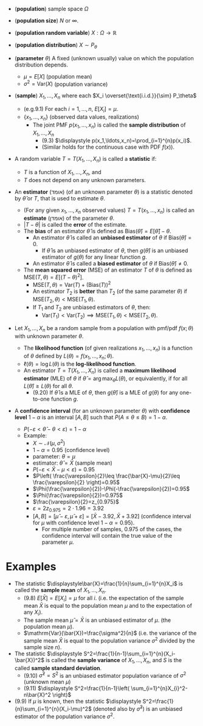 - (**population**) sample space $\Omega$
- (**population size**) $N$ or $\infty$.
- (**population random variable**) $X:\Omega\to\mathbb{R}$
- (**population distribution**) $X\sim P_\theta$
- (**parameter** $\theta$) A fixed (unknown usually) value on which the population distribution depends.
	- $\mu=E[X]$ (population mean)
	- $\sigma^2=\mathrm{Var}(X)$ (population variance)
- (**sample**) $X_1,\ldots,X_n$ where each $X_i \overset{\text{i.i.d.}}{\sim} P_\theta$ 
	- (e.g.9.1) For each $i=1,\ldots,n$, $E[X_i]=\mu$. 
	- $\{x_1,\ldots,x_n\}$ (observed data values, realizations)
		- The joint PMF $p(x_1,\ldots,x_n)$ is called the **sample distribution** of $X_1,\ldots,X_n$
			- (9.3) $\displaystyle p(x_1,\ldots,x_n)=\prod_{i=1}^{n}p(x_i)$.
			- (Similar holds for the continuous case with PDF $f(x)$). 

- A random variable $T=T(X_1,\ldots,X_{n})$ is called a **statistic** if:
	- $T$ is a function of $X_1,\ldots,X_{n}$, and
	- $T$ does not depend on any unknown parameters.
- An **estimator** (אומד) (of an unknown parameter $\theta$) is a statistic denoted by $\hat{\theta}$ or $T$, that is used to estimate $\theta$.
	- (For any given $x_1,\ldots,x_{n}$ observed values) $T=T(x_1,\ldots,x_{n})$ is called an **estimate** (אומדן) of the parameter $\theta$.
	- $|T-\theta|$ is called the **error** of the estimate.
	- The **bias** of an estimator $\hat{\theta }$ is defined as $\mathrm{Bias}(\hat\theta)=E[\hat\theta]-\theta$.
		- An estimator $\hat\theta$ is called an **unbiased estimator** of $\theta$ if $\mathrm{Bias}(\hat\theta)=0$.
			- If $\hat\theta$ is an unbiased estimator of $\theta$, then $g(\hat\theta)$ is an unbiased estimator of $g(\theta)$ for any linear function $g$. 
		- An estimator $\hat\theta$ is called a **biased estimator** of $\theta$ if $\mathrm{Bias}(\hat\theta)\neq 0$.
	- The **mean squared error** (MSE) of an estimator $T$ of $\theta$ is defined as $\mathrm{MSE}(T,\theta)=E[(T-\theta)^2]$.
		- $\mathrm{MSE}(T,\theta)=\mathrm{Var}(T)+(\mathrm{Bias}(T))^2$ 
		- An estimator $T_2$ is **better** than $T_2$ (of the same parameter $\theta$) if $\mathrm{MSE}(T_2,\theta)<\mathrm{MSE}(T_1,\theta)$.
		- If $T_1$ and $T_2$ are unbiased estimators of $\theta$, then:
			- $\mathrm{Var}(T_1)<\mathrm{Var}(T_2)\implies \mathrm{MSE}(T_1,\theta)<\mathrm{MSE}(T_2,\theta)$.


- Let $X_1,\ldots,X_n$ be a random sample from a population with pmf/pdf $f(x;\theta)$ with unknown parameter $\theta$.
	- The **likelihood function** (of given realizations $x_1,\ldots,x_n$) is a function of $\theta$ defined by $L(\theta)=f(x_1,\ldots,x_n;\theta)$.
	- $\ell(\theta)=\log L(\theta)$ is the **log-likelihood function**.
	- An estimator $T=T(X_1,\ldots,X_n)$ is called a **maximum likelihood estimator** (MLE) of $\theta$ if $\displaystyle\hat{\theta}=\arg\max_{\theta}L(\theta)$, or equivalently, if for all $L(\hat{\theta})\geq L(\theta)$ for all $\theta$. 
		- (9.20) If $\hat{\theta}$ is a MLE of $\theta$, then $g(\hat{\theta})$ is a MLE of $g(\theta)$ for any one-to-one function $g$.

- A **confidence interval** (for an unknown parameter $\theta$) with **confidence level** $1-\alpha$ is an interval $[A,B]$ such that $P(A\leq \theta \leq B)=1-\alpha$.
	- $P(-\varepsilon<\hat{\theta}-\theta<\varepsilon)=1-\alpha$ 
	- Example:
		- $X\sim \mathcal{N}(\mu,\sigma^2)$
		- $1-\alpha=0.95$ (confidence level) 
		- parameter: $\theta=\mu$ 
		- estimator: $\hat{\theta}=\bar{X}$ (sample mean)
		- $P(-\varepsilon<\bar{X}-\mu<\varepsilon)=0.95$ 
		- $P\left( \frac{\varepsilon}{2}\leq \frac{\bar{X}-\mu}{2}\leq \frac{\varepsilon}{2} \right)=0.95$
		- $\Phi(\frac{\varepsilon}{2})-\Phi(-\frac{\varepsilon}{2})=0.95$
		- $\Phi(\frac{\varepsilon}{2})=0.975$
		- $\frac{\varepsilon}{2}=z_{0.975}$
		- $\varepsilon=2z_{0.975}=2\cdot 1.96=3.92$
		- $[A,B]=[\hat{\mu}-\varepsilon,\hat{\mu}+\varepsilon]=[\bar{X}-3.92,\bar{X}+3.92]$ (confidence interval for $\mu$ with confidence level $1-\alpha=0.95$).
			- For multiple number of samples, $0.975$ of the cases, the confidence interval will contain the true value of the parameter $\mu$.

# Examples

- The statistic $\displaystyle\bar{X}=\frac{1}{n}\sum_{i=1}^{n}X_i$ is called the **sample mean** of $X_1,\ldots,X_n$.
	- (9.8) $E[\bar{X}]=E[X_i]=\mu$ for all $i$. (i.e. the expectation of the sample mean $\bar{X}$ is equal to the population mean $\mu$ and to the expectation of any $X_i$). 
	- The sample mean $\hat{\mu}=\bar{X}$ is an unbiased estimator of $\mu$. (the population mean $\mu$). 
	- $\mathrm{Var}(\bar{X})=\frac{\sigma^2}{n}$ (i.e. the variance of the sample mean $\bar{X}$ is equal to the population variance $\sigma^2$ divided by the sample size $n$).
- The statistic $\displaystyle S^2=\frac{1}{n-1}\sum_{i=1}^{n}(X_i-\bar{X})^2$ is called the **sample variance** of $X_1,\ldots,X_n$, and $S$ is the called **sample standard deviation**.
	- (9.10) $\hat\sigma^2=\displaystyle S^2$ is an unbiased estimator population variance of $\sigma^2$ (unknown mean $\mu$)
	- (9.11) $\displaystyle S^2=\frac{1}{n-1}\left( \sum_{i=1}^{n}X_{i}^2-n\bar{X}^2 \right)$
- (9.9) If $\mu$ is known, then the statistic $\displaystyle S^2=\frac{1}{n}\sum_{i=1}^{n}(X_i-\mu)^2$ (denoted also by $\hat\sigma ^2$) is an unbiased estimator of the population variance $\sigma^2$. 



